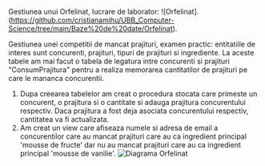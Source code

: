 Gestiunea unui Orfelinat, lucrare de laborator: ![Orfelinat].(https://github.com/cristianamihu/UBB_Computer-Science/tree/main/Baze%20de%20date/Orfelinat).

Gestiunea unei competitii de mancat prajituri, examen practic: entitatiile de interes sunt concurenti, prajituri, tipuri de prajituri si ingrediente. La aceste tabele am mai facut o tabela de legatura intre
concurenti si prajituri "ConsumPrajitura" pentru a realiza memorarea cantitatilor de prajituri pe care le mananca concurentii.
  1. Dupa creearea tabelelor am creat o procedura stocata care primeste un concurent, o prajitura si o cantitate si adauga prajitura concurentului respectiv. Daca prajitura a fost deja asociata concurentului
respectiv, cantitatea va fi actualizata.
  2. Am creat un view care afiseaza numele si adresa de email a concurentilor care au mancat prajituri care au ca ingredient principal 'mousse de fructe' dar nu au mancat prajituri care au ca ingredient
principal 'mousse de vanilie'.
![Diagrama Orfelinat](https://github.com/cristianamihu/UBB_Computer-Science/assets/128689630/7259e57b-949b-4dbf-abb2-f1e81c59f406)

